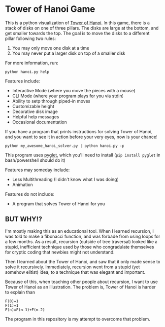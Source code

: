 Tower of Hanoi Game
===================

This is a python visualization of 
[Tower of Hanoi](https://en.wikipedia.org/wiki/Tower_of_Hanoi).
In this game, there is a stack of disks on one of three pillars. The disks are 
large at the bottom, and get smaller towards the top. The goal is to move the 
disks to a different pillar following two rules:

1. You may only move one disk at a time
2. You may never put a larger disk on top of a smaller disk

For more information, run:

    python hanoi.py help

Features include:

 * Interactive Mode (where you move the pieces with a mouse)
 * CLI Mode (where your program plays for you via stdin)
 * Ability to setp through piped-in moves
 * Customizable height
 * Decorative disk image
 * Helpful help messages
 * Occasional documentation

If you have a program that prints instructions for solving Tower of Hanoi, 
and you want to see it in action before your very eyes, now is your chance!

    python my_awesome_hanoi_solver.py | python hanoi.py -p

This program uses [pyglet](https://bitbucket.org/pyglet/pyglet/wiki/Home), which
you'll need to install (`pip install pyglet` in bash/powershell should do it)

Features may someday include:

 * Less Multithreading (I didn't know what I was doing)
 * Animation

Features do not include:

 * A program that solves Tower of Hanoi for you

BUT WHY!?
---------

I'm mostly making this as an educational tool. When I learned recursion, I was
told to make a fibonacci function, and was forbade from using loops for a few
months. As a result, recursion  (outside of tree traversal) looked like a 
stupid, inefficient technique used by those who congradulate themselves for 
cryptic coding that newbies might not understand.

Then I learned about the Tower of Hanoi, and saw that it only made sense to
solve it recursively.  Immediately, recursion went from a stupid (yet somehow
elitist) idea, to a technique that was elegant and important.

Because of this, when teaching other people about recursion, I want to use
Tower of Hanoi as an illustration.  The problem is, Tower of Hanoi is
harder to explain than

    F(0)=1
    F(1)=1
    F(n)=F(n-1)+F(n-2)

The program in this repository is my attempt to overcome that problem.
